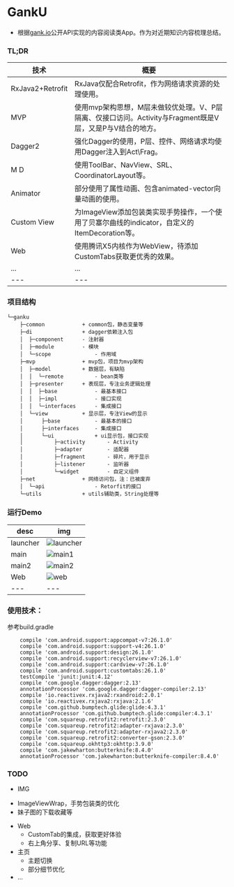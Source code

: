 # GankU
+ 根据[gank.io](http://gank.io/api)公开API实现的内容阅读类App。作为对近期知识内容梳理总结。
### TL;DR
技术|概要
---|---
RxJava2+Retrofit|RxJava仅配合Retrofit，作为网络请求资源的处理使用。
MVP|使用mvp架构思想，M层未做较优处理。V、P层隔离、仅接口访问。Activity与Fragment既是V层，又是P与V结合的地方。
Dagger2|强化Dagger的使用，P层、控件、网络请求均使用Dagger注入到Act\Frag。
M D|使用ToolBar、NavView、SRL、CoordinatorLayout等。
Animator|部分使用了属性动画、包含animated-vector向量动画的使用。
Custom View|为ImageView添加包装类实现手势操作，一个使用了贝塞尔曲线的indicator，自定义的ItemDecoration等。
Web|使用腾讯X5内核作为WebView，待添加CustomTabs获取更优秀的效果。
...|...
---|---
### 项目结构
```
└─ganku
    ├─common			+ common包，静态变量等
    ├─di				+ dagger依赖注入包
    │  ├─component		- 注射器 
    │  ├─module			- 模块
    │  └─scope				- 作用域
    ├─mvp				+ mvp包，项目为mvp架构
    │  ├─model			+ 数据层，有缺陷
    │  │  └─remote			- bean类等
    │  ├─presenter		+ 表现层，专注业务逻辑处理
    │  │  ├─base			- 最基本接口
    │  │  ├─impl			- 接口实现
    │  │  └─interfaces		- 集成接口
    │  └─view			+ 显示层，专注View的显示
    │      ├─base			- 最基本的接口
    │      ├─interfaces		- 集成接口
    │      └─ui				+ ui显示包，接口实现
    │          ├─activity		- Activity
    │          ├─adapter		- 适配器
    │          ├─fragment		- 碎片，用于显示
    │          ├─listener		- 监听器
    │          └─widget			- 自定义组件
    ├─net				+ 网络访问包，注：已被废弃
    │  └─api				- Retorfit的接口
    └─utils				+ utils辅助类，String处理等
```
### 运行Demo
desc|img
---|---
launcher|![launcher](https://github.com/rabbitknight/GankU/blob/master/gifs/gif_launcher2.gif?raw=true)
main|![main1](https://github.com/rabbitknight/GankU/blob/master/gifs/gif_main1.gif?raw=true)
main2|![main2](https://github.com/rabbitknight/GankU/blob/master/gifs/gif_main2.gif?raw=true)
Web|![web](https://github.com/rabbitknight/GankU/blob/master/gifs/gif_web.gif?raw=true)
---|---
### 使用技术：
参考build.gradle
```
    compile 'com.android.support:appcompat-v7:26.1.0'
    compile 'com.android.support:support-v4:26.1.0'
    compile 'com.android.support:design:26.1.0'
    compile 'com.android.support:recyclerview-v7:26.1.0'
    compile 'com.android.support:cardview-v7:26.1.0'
    compile 'com.android.support:customtabs:26.1.0'
    testCompile 'junit:junit:4.12'
    compile 'com.google.dagger:dagger:2.13'
    annotationProcessor 'com.google.dagger:dagger-compiler:2.13'
    compile 'io.reactivex.rxjava2:rxandroid:2.0.1'
    compile 'io.reactivex.rxjava2:rxjava:2.1.6'
    compile 'com.github.bumptech.glide:glide:4.3.1'
    annotationProcessor 'com.github.bumptech.glide:compiler:4.3.1'
    compile 'com.squareup.retrofit2:retrofit:2.3.0'
    compile 'com.squareup.retrofit2:adapter-rxjava:2.3.0'
    compile 'com.squareup.retrofit2:adapter-rxjava2:2.3.0'
    compile 'com.squareup.retrofit2:converter-gson:2.3.0'
    compile 'com.squareup.okhttp3:okhttp:3.9.0'
    compile 'com.jakewharton:butterknife:8.4.0'
    annotationProcessor 'com.jakewharton:butterknife-compiler:8.4.0'
```
### TODO
+ IMG
 -  ImageViewWrap，手势包装类的优化
 - 妹子图的下载收藏等
+ Web
	- CustomTab的集成，获取更好体验
	- 右上角分享、复制URL等功能
+ 主页
	- 主题切换
	- 部分细节优化
+ ...
